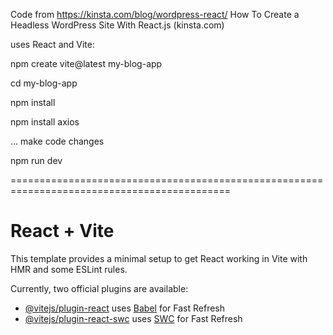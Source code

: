 Code from https://kinsta.com/blog/wordpress-react/
How To Create a Headless WordPress Site With React.js  (kinsta.com)

uses React and Vite:
 

npm create vite@latest my-blog-app 

cd my-blog-app 

npm install

npm install axios

... make code changes

npm run dev 

============================================================================================
# React + Vite

This template provides a minimal setup to get React working in Vite with HMR and some ESLint rules.

Currently, two official plugins are available:

- [@vitejs/plugin-react](https://github.com/vitejs/vite-plugin-react/blob/main/packages/plugin-react/README.md) uses [Babel](https://babeljs.io/) for Fast Refresh
- [@vitejs/plugin-react-swc](https://github.com/vitejs/vite-plugin-react-swc) uses [SWC](https://swc.rs/) for Fast Refresh
